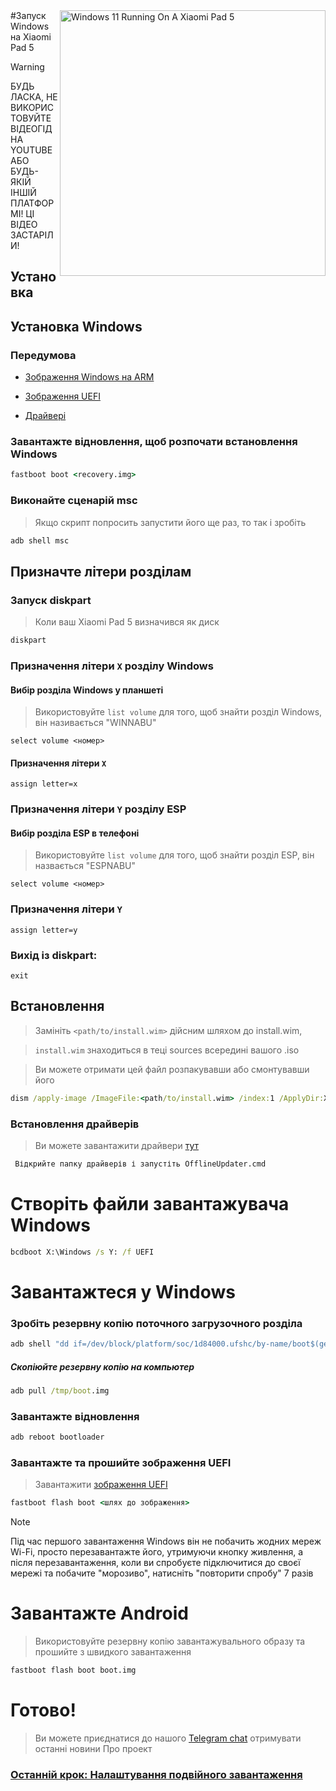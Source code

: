 <img align="right" src="https://raw.githubusercontent.com/erdilS/Port-Windows-11-Xiaomi-Pad-5/main/nabu.png" width="425" alt="Windows 11 Running On A Xiaomi Pad 5">
#Запуск Windows на Xiaomi Pad 5

> [!WARNING]
> БУДЬ ЛАСКА, НЕ ВИКОРИСТОВУЙТЕ ВІДЕОГІД НА YOUTUBE АБО БУДЬ-ЯКІЙ ІНШІЙ ПЛАТФОРМІ! ЦІ ВІДЕО ЗАСТАРІЛИ!

## Установка

## Установка Windows

### Передумова

- [Зображення Windows на ARM](https://uupdump.net/)
  
- [Зображення UEFI](https://raw.githubusercontent.com/erdilS/Port-Windows-11-Xiaomi-Pad-5/main/images/xiaomi-nabu_secureboot-v2.img)
  
- [Драйвері](https://github.com/map220v/MiPad5-Drivers/releases/latest)

### Завантажте відновлення, щоб розпочати встановлення Windows

```cmd
fastboot boot <recovery.img>
```


### Виконайте сценарій msc
> Якщо скрипт попросить запустити його ще раз, то так і зробіть

```cmd
adb shell msc
```

## Призначте літери розділам

### Запуск diskpart

> Коли ваш Xiaomi Pad 5 визначився як диск

```cmd
diskpart
```

### Призначення літери `X` розділу Windows

#### Вибір розділа Windows у планшеті
> Використовуйте `list volume` для того, щоб знайти розділ Windows, він називається "WINNABU"

```diskpart
select volume <номер>
```

#### Призначення літери `X`
```diskpart
assign letter=x
```

### Призначення літери `Y` розділу ESP

#### Вибір розділа ESP в телефоні
> Використовуйте `list volume` для того, щоб знайти розділ ESP, він назвається "ESPNABU"

```diskpart
select volume <номер>
```

### Призначення літери `Y`

```diskpart
assign letter=y
```

### Вихід із diskpart:
```diskpart
exit
```


## Встановлення

> Замініть `<path/to/install.wim>` дійсним шляхом до install.wim,

> `install.wim` знаходиться в теці sources всередині вашого .iso

> Ви можете отримати цей файл розпакувавши або смонтувавши його

```cmd
dism /apply-image /ImageFile:<path/to/install.wim> /index:1 /ApplyDir:X:\
```


### Встановлення драйверів

> Ви можете завантажити драйвери [тут](https://github.com/map220v/MiPad5-Drivers/releases/latest)

```cmd
 Відкрийте папку драйверів і запустіть OfflineUpdater.cmd
```

# Створіть файли завантажувача Windows

```cmd
bcdboot X:\Windows /s Y: /f UEFI
```


# Завантажтеся у Windows

### Зробіть резервну копію поточного загрузочного розділа

```cmd
adb shell "dd if=/dev/block/platform/soc/1d84000.ufshc/by-name/boot$(getprop ro.boot.slot_suffix) of=/tmp/boot.img"
```

##### Скопіюйте резервну копію на компьютер

```cmd
adb pull /tmp/boot.img
```

### Завантажте відновлення

```cmd
adb reboot bootloader
```

### Завантажте та прошийте зображення UEFI
> Завантажити [зображення UEFI](https://raw.githubusercontent.com/erdilS/Port-Windows-11-Xiaomi-Pad-5/main/images/xiaomi-nabu_secureboot-v2.img)
```cmd
fastboot flash boot <шлях до зображення>
```
> [!NOTE]
> Під час першого завантаження Windows він не побачить жодних мереж Wi-Fi, просто перезавантажте його, утримуючи кнопку живлення, а після перезавантаження, коли ви спробуєте підключитися до своєї мережі та побачите "морозиво", натисніть "повторити спробу" 7 разів

# Завантажте Android
> Використовуйте резервну копію завантажувального образу та прошийте з швидкого завантаження

```cmd
fastboot flash boot boot.img
```

# Готово!
> Ви можете приєднатися до нашого [Telegram chat](https://t.me/nabuwoa) отримувати останні новини Про проект
### [Останній крок: Налаштування подвійного завантаження](dualboot-uk.md)
